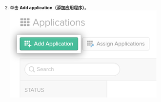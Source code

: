 2. 单击 **Add application（添加应用程序）**。 ![Okta 仪表板的 Applications（应用程序）选项卡中的"Add application（添加应用程序）"按钮](/assets/images/help/saml/okta-add-application.png)
